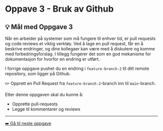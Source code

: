 # Oppave 3 - Bruk av Github

## :bulb: Mål med Oppgave 3

Når en arbeider på systemer som må fungere til enhver tid, er pull requests og code reviews et viktig verktøy. Ved å lage en pull request, får en å beskrive endringer, og dine kollegaer kan være med å diskutere og komme med forbedringsforslag. I tillegg fungerer det som en god mekanisme for dokumentasjon for hvorfor en endring er utført.

I forrige oppgave pushet du en endring i `feature-branch-2` til ditt remote repository, som ligger på Github.

:pencil2: Opprett en Pull Request fra `feature-branch-2`-branch inn til `main`-branch.

Etter denne oppgaven skal du kunne å:

- Opprette pull-requests
- Legge til kommentarer og reviews

---

[:arrow_right: Gå til neste oppgave](../oppgave-4/README.md)
